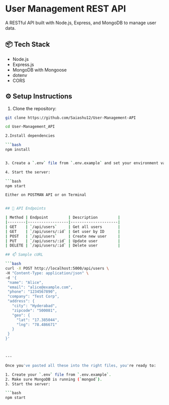 # User Management REST API

A RESTful API built with Node.js, Express, and MongoDB to manage user data.

## 📦 Tech Stack

- Node.js
- Express.js
- MongoDB with Mongoose
- dotenv
- CORS

## ⚙️ Setup Instructions

1. Clone the repository:

```bash
git clone https://github.com/Saiashu12/User-Management-API

cd User-Management_API

2.Install dependencies

```bash
npm install


3. Create a `.env` file from `.env.example` and set your environment variables.

4. Start the server:

```bash
npm start

Either on POSTMAN API or on Terminal


## 🔗 API Endpoints

| Method | Endpoint         | Description         |
|--------|------------------|---------------------|
| GET    | `/api/users`     | Get all users       |
| GET    | `/api/users/:id` | Get user by ID      |
| POST   | `/api/users`     | Create new user     |
| PUT    | `/api/users/:id` | Update user         |
| DELETE | `/api/users/:id` | Delete user         |

## 📫 Sample cURL

```bash
curl -X POST http://localhost:5000/api/users \
-H "Content-Type: application/json" \
-d '{
 "name": "Alice",
 "email": "alice@example.com",
 "phone": "1234567890",
 "company": "Test Corp",
 "address": {
   "city": "Hyderabad",
   "zipcode": "500081",
   "geo": {
     "lat": "17.385044",
     "lng": "78.486671"
   }
 }
}'



---

Once you've pasted all these into the right files, you're ready to:

1. Create your `.env` file from `.env.example`.
2. Make sure MongoDB is running (`mongod`).
3. Start the server:

```bash
npm start
